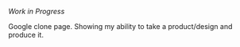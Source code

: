*Work in Progress*

Google clone page. Showing my ability to take a product/design and produce it. 

